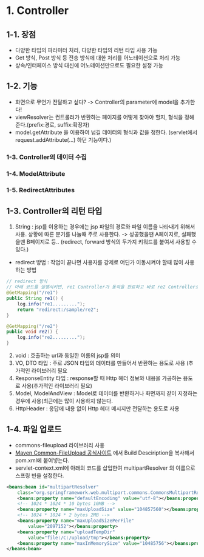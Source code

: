 # 1. Controller
## 1-1. 장점
- 다양한 타입의 파라미터 처리, 다양한 타입의 리턴 타입 사용 가능
- Get 방식, Post 방식 등 전송 방식에 대한 처리를 어노테이션으로 처리 가능
- 상속/인터페이스 방식 대신에 어노테이션만으로도 필요한 설정 가능

## 1-2. 기능
- 화면으로 무언가 전달하고 싶다? -> Controller의 parameter에 model을 추가한다!
- viewResolver는 컨트롤러가 반환하는 페이지를 어떻게 찾아야 할지, 형식을 정해준다.(prefix:경로, suffix:확장자) 
- model.getAttribute 을 이용하여 넘길 데이터의 형식과 값을 정한다. (servlet에서 request.addAttribute(...) 하던 기능이다.)
### 1-3. Controller의 데이터 수집
### 1-4. ModelAttribute
### 1-5. RedirectAttributes

## 1-3. Controller의 리턴 타입
1) String : jsp를 이용하는 경우에는 jsp 파일의 경로와 파일 이름을 나타내기 위해서 사용. 상황에 따른 분기를 나눌때 주로 사용한다. -> 성공했을땐 A페이지로, 실패했을땐 B페이지로 등..
(redirect, forward 방식의 두가지 키워드를 붙여서 사용할 수 있다.)
- redirect 방법 : 작업이 끝나면 사용자를 강제로 어딘가 이동시켜야 할때 많이 사용하는 방법
```java
// redirect 방식
// 아래 코드를 실행시키면, re1 Controller가 동작을 완료하고 바로 re2 Controller로 이동한다.
@GetMapping("/re1")
public String re1() {
    log.info("re1.........");
    return "redirect:/sample/re2";
}

@GetMapping("/re2")
public void re2() {
    log.info("re2.........");
}
```

2) void : 호출하는 url과 동일한 이름의 jsp를 의미
3) VO, DTO 타입 : 주로 JSON 타입의 데이터를 만들어서 반환하는 용도로 사용 (추가적인 라이브러리 필요
4) ResponseEntity 타입 : response할 때 Http 헤더 정보와 내용을 가공하는 용도로 사용(추가적인 라이브러리 필요)
5) Model, ModelAndView : Model로 데이터를 반환하거나 화면까지 같이 지정하는 경우에 사용(최근에는 많이 사용하지 않는다.
6) HttpHeader : 응답에 내용 없이 Http 헤더 메시지만 전달하는 용도로 사용

## 1-4. 파일 업로드
- commons-fileupload 라이브러리 사용
- [Maven Common-FileUpload 공식사이트](https://mvnrepository.com/artifact/commons-fileupload/commons-fileupload/1.4) 에서 Build Desciription을 복사해서 pom.xml에 붙여넣는다.
- servlet-context.xml에 아래의 코드를 삽입한여 multipartResolver 의 이름으로 스프링 빈을 설정한다.
```xml
<beans:bean id="multipartResolver"
    class="org.springframework.web.multipart.commons.CommonsMultipartResolver">
    <beans:property name="defaultEncoding" value="utf-8"></beans:property>
    <!-- 1024 * 1024 * 10 bytes 10MB -->
    <beans:property name="maxUploadSize" value="104857560"></beans:property>
    <!-- 1024 * 1024 * 2 bytes 2MB -->
    <beans:property name="maxUploadSizePerFile"
        value="2097152"></beans:property>
    <beans:property name="uploadTempDir"
        value="file:/C:/upload/tmp"></beans:property>
    <beans:property name="maxInMemorySize" value="10485756"></beans:property>
</beans:bean>
```
